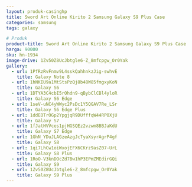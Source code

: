 ```yaml
---
layout: produk-casinghp
title: Sword Art Online Kirito 2 Samsung Galaxy S9 Plus Case
categories: samsung
tags: galaxy

# Produk
product-title: Sword Art Online Kirito 2 Samsung Galaxy S9 Plus Case
harga: 90000
sku: hn-1934
image-drive: 1Zv50Z8UcJbtgle6-Z_8mfcpgw_Or0Yak
gallery:
  - url: 1PfRzRvFnmv9L4sskQahhnkzJig-swhvE
    title: Galaxy Note 8
  - url: 1hNKIU9a1MtStsPzQj8b48W85fmgxyKoN
    title: Galaxy S6
  - url: 1DTYA3C4cbI5rOhdn9-qBybClCBl4yloR
    title: Galaxy S6 Edge
  - url: 1seV-uNC4yWWyc2PsDc1Y5QGAV7Re_LSr
    title: Galaxy S6 Edge Plus
  - url: 1ddEOTrOGp2YpgjqR9DUfffqW44RPOXjU
    title: Galaxy S7
  - url: 1fJatHVVces1pjHGSQEz2vzwm8BBJaKdU
    title: Galaxy S7 Edge
  - url: 1GhN_YDuJLAGzeAzgJcTyaXsyrAgrP4gf
    title: Galaxy S8
  - url: 1qi7LhCw1oiWxojEFX6CKrz9asZ07-UrL
    title: Galaxy S8 Plus
  - url: 1RoO-V3knDOcZd7Bw1hP3EPmZMEdirGQi
    title: Galaxy S9
  - url: 1Zv50Z8UcJbtgle6-Z_8mfcpgw_Or0Yak
    title: Galaxy S9 Plus
---
```

